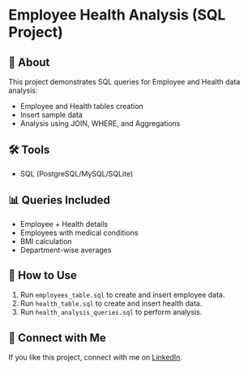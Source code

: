 # Employee Health Analysis (SQL Project)

## 📌 About
This project demonstrates SQL queries for Employee and Health data analysis:
- Employee and Health tables creation
- Insert sample data
- Analysis using JOIN, WHERE, and Aggregations

## 🛠️ Tools
- SQL (PostgreSQL/MySQL/SQLite)

## 📊 Queries Included
- Employee + Health details
- Employees with medical conditions
- BMI calculation
- Department-wise averages

## 🚀 How to Use
1. Run `employees_table.sql` to create and insert employee data.
2. Run `health_table.sql` to create and insert health data.
3. Run `health_analysis_queries.sql` to perform analysis.

## 🔗 Connect with Me
If you like this project, connect with me on [LinkedIn](www.linkedin.com/in/jyoti-kashyap-58a32336b
).
